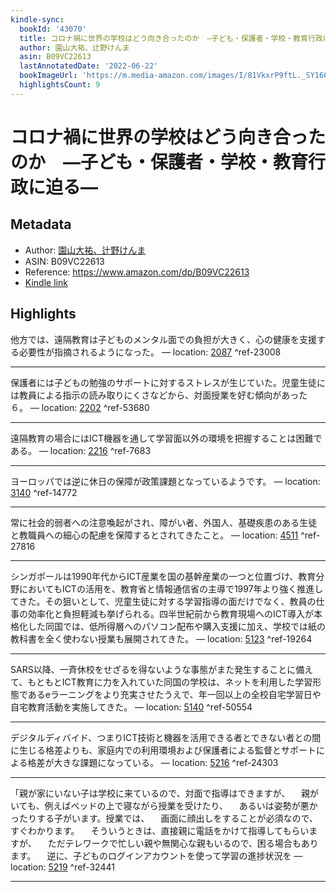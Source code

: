 ```yaml
---
kindle-sync:
  bookId: '43070'
  title: コロナ禍に世界の学校はどう向き合ったのか　―子ども・保護者・学校・教育行政に迫る―
  author: 園山大祐、辻野けんま
  asin: B09VC22613
  lastAnnotatedDate: '2022-06-22'
  bookImageUrl: 'https://m.media-amazon.com/images/I/81VkxrP9ftL._SY160.jpg'
  highlightsCount: 9
---
```

# コロナ禍に世界の学校はどう向き合ったのか　―子ども・保護者・学校・教育行政に迫る―
## Metadata
* Author: [園山大祐、辻野けんま](https://www.amazon.comundefined)
* ASIN: B09VC22613
* Reference: https://www.amazon.com/dp/B09VC22613
* [Kindle link](kindle://book?action=open&asin=B09VC22613)

## Highlights
他方では、遠隔教育は子どものメンタル面での負担が大きく、心の健康を支援する必要性が指摘されるようになった。 — location: [2087](kindle://book?action=open&asin=B09VC22613&location=2087) ^ref-23008

---
保護者には子どもの勉強のサポートに対するストレスが生じていた。児童生徒には教員による指示の読み取りにくさなどから、対面授業を好む傾向があった ６。 — location: [2202](kindle://book?action=open&asin=B09VC22613&location=2202) ^ref-53680

---
遠隔教育の場合にはICT機器を通して学習面以外の環境を把握することは困難である。 — location: [2216](kindle://book?action=open&asin=B09VC22613&location=2216) ^ref-7683

---
ヨーロッパでは逆に休日の保障が政策課題となっているようです。 — location: [3140](kindle://book?action=open&asin=B09VC22613&location=3140) ^ref-14772

---
常に社会的弱者への注意喚起がされ、障がい者、外国人、基礎疾患のある生徒と教職員への細心の配慮を保障するとされてきたこと。 — location: [4511](kindle://book?action=open&asin=B09VC22613&location=4511) ^ref-27816

---
シンガポールは1990年代からICT産業を国の基幹産業の一つと位置づけ、教育分野においてもICTの活用を、教育省と情報通信省の主導で1997年より強く推進してきた。その狙いとして、児童生徒に対する学習指導の面だけでなく、教員の仕事の効率化と負担軽減も挙げられる。四半世紀前から教育現場へのICT導入が本格化した同国では、低所得層へのパソコン配布や購入支援に加え、学校では紙の教科書を全く使わない授業も展開されてきた。 — location: [5123](kindle://book?action=open&asin=B09VC22613&location=5123) ^ref-19264

---
SARS以降、一斉休校をせざるを得ないような事態がまた発生することに備えて、もともとICT教育に力を入れていた同国の学校は、ネットを利用した学習形態であるeラーニングをより充実させたうえで、年一回以上の全校自宅学習日や自宅教育活動を実施してきた。 — location: [5140](kindle://book?action=open&asin=B09VC22613&location=5140) ^ref-50554

---
デジタルディバイド、つまりICT技術と機器を活用できる者とできない者との間に生じる格差よりも、家庭内での利用環境および保護者による監督とサポートによる格差が大きな課題になっている。 — location: [5216](kindle://book?action=open&asin=B09VC22613&location=5216) ^ref-24303

---
「親が家にいない子は学校に来ているので、対面で指導はできますが、 　親がいても、例えばベッドの上で寝ながら授業を受けたり、 　あるいは姿勢が悪かったりする子がいます。授業では、 　画面に顔出しをすることが必須なので、すぐわかります。 　そういうときは、直接親に電話をかけて指導してもらいますが、 　ただテレワークで忙しい親や無関心な親もいるので、困る場合もあります。 　逆に、子どものログインアカウントを使って学習の進捗状況を — location: [5219](kindle://book?action=open&asin=B09VC22613&location=5219) ^ref-32441

---
